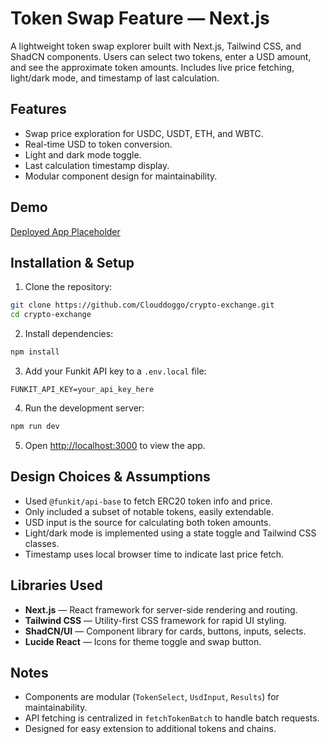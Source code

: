 # Token Swap Feature — Next.js

A lightweight token swap explorer built with Next.js, Tailwind CSS, and ShadCN components. Users can select two tokens, enter a USD amount, and see the approximate token amounts. Includes live price fetching, light/dark mode, and timestamp of last calculation.

## Features

- Swap price exploration for USDC, USDT, ETH, and WBTC.
- Real-time USD to token conversion.
- Light and dark mode toggle.
- Last calculation timestamp display.
- Modular component design for maintainability.

## Demo

[Deployed App Placeholder](https://token-swap-jel.vercel.app/)

## Installation & Setup

1. Clone the repository:
```bash
git clone https://github.com/Clouddoggo/crypto-exchange.git
cd crypto-exchange
```

2. Install dependencies:
```bash
npm install
```

3. Add your Funkit API key to a `.env.local` file:
```env
FUNKIT_API_KEY=your_api_key_here
```

4. Run the development server:
```bash
npm run dev
```

5. Open [http://localhost:3000](http://localhost:3000) to view the app.

## Design Choices & Assumptions

- Used `@funkit/api-base` to fetch ERC20 token info and price.
- Only included a subset of notable tokens, easily extendable.
- USD input is the source for calculating both token amounts.
- Light/dark mode is implemented using a state toggle and Tailwind CSS classes.
- Timestamp uses local browser time to indicate last price fetch.

## Libraries Used

- **Next.js** — React framework for server-side rendering and routing.
- **Tailwind CSS** — Utility-first CSS framework for rapid UI styling.
- **ShadCN/UI** — Component library for cards, buttons, inputs, selects.
- **Lucide React** — Icons for theme toggle and swap button.

## Notes

- Components are modular (`TokenSelect`, `UsdInput`, `Results`) for maintainability.
- API fetching is centralized in `fetchTokenBatch` to handle batch requests.
- Designed for easy extension to additional tokens and chains.
